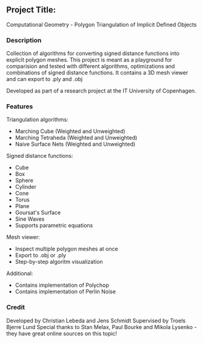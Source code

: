 ## Project Title:
Computational Geometry - Polygon Triangulation of Implicit Defined Objects

### Description
Collection of algorithms for converting signed distance functions into explicit polygon meshes. This project is meant as a playground for comparision and tested with different algorithms, optimizations and combinations of signed distance functions. It contains a 3D mesh viewer and can export to .ply and .obj

Developed as part of a research project at the IT University of Copenhagen.

### Features
Triangulation algorithms:
- Marching Cube (Weighted and Unweighted)
- Marching Tetraheda (Weighted and Unweighted)
- Naive Surface Nets (Weighted and Unweighted)

Signed distance functions:
- Cube
- Box
- Sphere
- Cylinder
- Cone
- Torus
- Plane
- Goursat's Surface
- Sine Waves
- Supports parametric equations

Mesh viewer:
- Inspect multiple polygon meshes at once
- Export to .obj or .ply
- Step-by-step algoritm visualization

Additional:
- Contains implementation of Polychop
- Contains implementation of Perlin Noise

### Credit
Developed by Christian Lebeda and Jens Schmidt
Supervised by Troels Bjerre Lund
Special thanks to Stan Melax, Paul Bourke and Mikola Lysenko - they have great online sources on this topic!

[More information available here]: https://adequatesource.com/triangulation